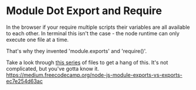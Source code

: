 # Module Dot Export and Require
In the browser if your require multiple scripts their variables are all available to each other. In terminal this isn't the case - the node runtime can only execute one file at a time.  

That's why they invented 'module.exports' and 'require()'.

Take a look through [this series](https://github.com/jankeLearning/content-code/tree/master/Week%2003/introToModules) of files to get a hang of this.  It's not complicated, but you've gotta know it.
https://medium.freecodecamp.org/node-js-module-exports-vs-exports-ec7e254d63ac
